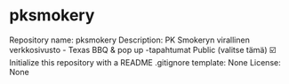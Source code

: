 # pksmokery
Repository name: pksmokery Description: PK Smokeryn virallinen verkkosivusto - Texas BBQ &amp; pop up -tapahtumat Public (valitse tämä) ☑️ Initialize this repository with a README .gitignore template: None License: None
